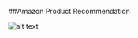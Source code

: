 ##Amazon Product Recommendation

![alt text](https://assets-global.website-files.com/60bfd2b558c9eba77e06bf57/60f591a8e727a820ea67615d_amazon-recos-feat.png)
